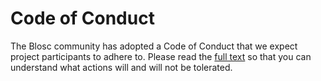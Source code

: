 # Code of Conduct

The Blosc community has adopted a Code of Conduct that we expect project participants to adhere to.
Please read the [full text](https://github.com/Blosc/community/blob/master/CODE_OF_CONDUCT.md)
so that you can understand what actions will and will not be tolerated.
